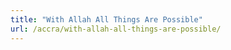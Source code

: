 ```yaml
---
title: "With Allah All Things Are Possible"
url: /accra/with-allah-all-things-are-possible/
---
```

